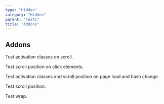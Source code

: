 ```yaml
---
type: "Hidden"
category: "Hidden"
parent: "Tests"
title: "Addons"
---
```


## Addons

Test activation classes on scroll.

Test scroll position on click elements.

Test activation classes and scroll position on page load and hash change.

<demo>
  <div class="gatsby_demo_item xt-toggle" data-iframe="iframe/components/addons/navigation/scrolltoanchor">
  </div>
  <div class="gatsby_demo_item xt-toggle" data-iframe="iframe/components/addons/navigation/scrolltoanchor-overlay">
  </div>
</demo>

Test scroll position.

Test wrap.

<demo>
  <demoinline src="vanilla/components/addons/slider/automaticscroll">
  </demoinline>
</demo>
